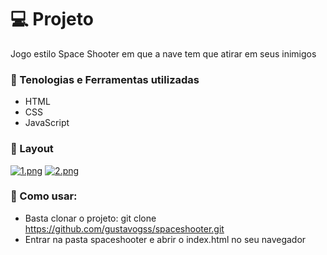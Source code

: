 # 💻 Projeto
Jogo estilo Space Shooter em que a nave tem que atirar em seus inimigos

### 🤖 Tenologias e Ferramentas utilizadas
- HTML
- CSS 
- JavaScript

### 🚀 Layout

[![1.png](https://gustavosouza.dev.br/images/images/2021/06/13/1.png)](https://gustavosouza.dev.br/images/image/JUB)
[![2.png](https://gustavosouza.dev.br/images/images/2021/06/13/2.png)](https://gustavosouza.dev.br/images/image/LqA)

### :electric_plug: Como usar:
- Basta clonar o projeto: git clone https://github.com/gustavogss/spaceshooter.git
- Entrar na pasta spaceshooter e abrir o index.html no seu navegador
